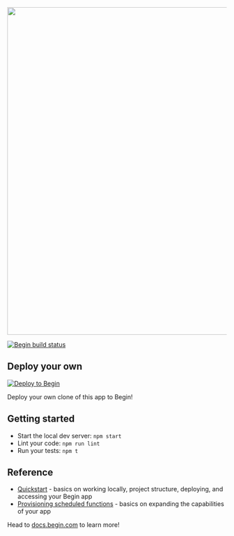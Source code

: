 <img src="https://static.begin.app/node-scheduled/readme-banner.png" width="751">

[![Begin build status](https://buildstatus.begin.app/awaken-bto/status.svg)](https://begin.com)

## Deploy your own

[![Deploy to Begin](https://static.begin.com/deploy-to-begin.svg)](https://begin.com/apps/create?template=https://github.com/begin-examples/node-scheduled)

Deploy your own clone of this app to Begin!

## Getting started

- Start the local dev server: `npm start`
- Lint your code: `npm run lint`
- Run your tests: `npm t`

## Reference

- [Quickstart](https://docs.begin.com/en/guides/quickstart/) - basics on working locally, project structure, deploying, and accessing your Begin app
- [Provisioning scheduled functions](https://docs.begin.com/en/scheduled/provisioning) - basics on expanding the capabilities of your app

Head to [docs.begin.com](https://docs.begin.com/) to learn more!
